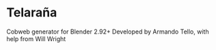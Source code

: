 # Telaraña
Cobweb generator for Blender 2.92+
Developed by Armando Tello, with help from Will Wright
